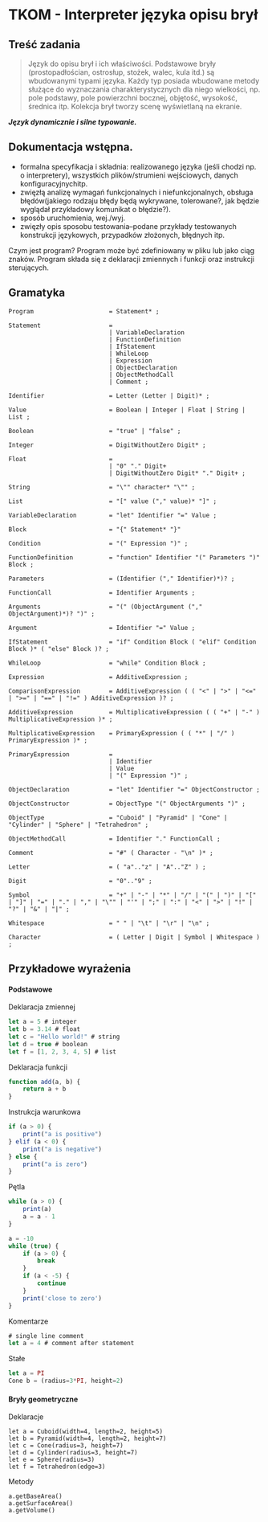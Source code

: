 # TKOM - Interpreter języka opisu brył

## Treść zadania

>Język do opisu brył i ich właściwości. Podstawowe bryły (prostopadłościan, ostrosłup, stożek, walec, kula itd.) są wbudowanymi typami języka. Każdy typ posiada wbudowane metody służące do wyznaczania charakterystycznych dla niego wielkości, np. pole podstawy, pole powierzchni bocznej, objętość, wysokość, średnica itp. Kolekcja brył tworzy scenę wyświetlaną na ekranie.

***Język dynamicznie i silne typowanie.***

## Dokumentacja wstępna.
- formalna  specyfikacja i składnia: realizowanego języka (jeśli chodzi np. o interpretery), wszystkich plików/strumieni wejściowych, danych konfiguracyjnychitp.
- zwięzłą analizę wymagań funkcjonalnych i niefunkcjonalnych, obsługa błędów(jakiego rodzaju błędy będą wykrywane, tolerowane?, jak będzie wyglądał przykładowy komunikat o błędzie?).
- sposób uruchomienia, wej./wyj.
- zwięzły opis sposobu testowania–podane  przykłady testowanych konstrukcji językowych, przypadków złożonych, błędnych itp.

Czym jest program? Program może być zdefiniowany w pliku lub jako ciąg znaków. Program składa się z deklaracji zmiennych i funkcji oraz instrukcji sterujących.

## Gramatyka

```ebnf
Program                     = Statement* ;

Statement                   = 
                            | VariableDeclaration
                            | FunctionDefinition
                            | IfStatement
                            | WhileLoop
                            | Expression
                            | ObjectDeclaration
                            | ObjectMethodCall
                            | Comment ;

Identifier                  = Letter (Letter | Digit)* ;

Value                       = Boolean | Integer | Float | String | List ;

Boolean                     = "true" | "false" ;

Integer                     = DigitWithoutZero Digit* ;

Float                       =
                            | "0" "." Digit+
                            | DigitWithoutZero Digit* "." Digit+ ;

String                      = "\"" character* "\"" ;

List                        = "[" value ("," value)* "]" ;

VariableDeclaration         = "let" Identifier "=" Value ;

Block                       = "{" Statement* "}"

Condition                   = "(" Expression ")" ;

FunctionDefinition          = "function" Identifier "(" Parameters ")" Block ;

Parameters                  = (Identifier ("," Identifier)*)? ;

FunctionCall                = Identifier Arguments ;

Arguments                   = "(" (ObjectArgument ("," ObjectArgument)*)? ")" ;

Argument                    = Identifier "=" Value ;

IfStatement                 = "if" Condition Block ( "elif" Condition Block )* ( "else" Block )? ;

WhileLoop                   = "while" Condition Block ;

Expression                  = AdditiveExpression ;

ComparisonExpression        = AdditiveExpression ( ( "<" | ">" | "<=" | ">=" | "==" | "!=" ) AdditiveExpression )? ;

AdditiveExpression          = MultiplicativeExpression ( ( "+" | "-" ) MultiplicativeExpression )* ;

MultiplicativeExpression    = PrimaryExpression ( ( "*" | "/" ) PrimaryExpression )* ;

PrimaryExpression           = 
                            | Identifier 
                            | Value 
                            | "(" Expression ")" ;

ObjectDeclaration           = "let" Identifier "=" ObjectConstructor ;

ObjectConstructor           = ObjectType "(" ObjectArguments ")" ;

ObjectType                  = "Cuboid" | "Pyramid" | "Cone" | "Cylinder" | "Sphere" | "Tetrahedron" ;

ObjectMethodCall            = Identifier "." FunctionCall ;

Comment                     = "#" ( Character - "\n" )* ;

Letter                      = ( "a".."z" | "A".."Z" ) ;

Digit                       = "0".."9" ;

Symbol                      = "+" | "-" | "*" | "/" | "(" | ")" | "[" | "]" | "=" | "." | "," | "\"" | "'" | ";" | ":" | "<" | ">" | "!" | "?" | "&" | "|" ;

Whitespace                  = " " | "\t" | "\r" | "\n" ;

Character                   = ( Letter | Digit | Symbol | Whitespace ) ;
```

## Przykładowe wyrażenia

#### Podstawowe

Deklaracja zmiennej

```typescript
let a = 5 # integer
let b = 3.14 # float
let c = "Hello world!" # string
let d = true # boolean
let f = [1, 2, 3, 4, 5] # list
```

Deklaracja funkcji

```typescript
function add(a, b) {
    return a + b
}
```

Instrukcja warunkowa

```typescript
if (a > 0) {
    print("a is positive")
} elif (a < 0) {
    print("a is negative")
} else {
    print("a is zero")
}
```

Pętla

```typescript
while (a > 0) {
    print(a)
    a = a - 1
}
```

```typescript
a = -10
while (true) {
    if (a > 0) {
        break
    }
    if (a < -5) {
        continue
    }
    print('close to zero')
}
```

Komentarze

```typescript
# single line comment
let a = 4 # comment after statement
```

Stałe

```typescript
let a = PI
Cone b = (radius=3*PI, height=2)
```

#### Bryły geometryczne

Deklaracje

```
let a = Cuboid(width=4, length=2, height=5)
let b = Pyramid(width=4, length=2, height=7)
let c = Cone(radius=3, height=7)
let d = Cylinder(radius=3, height=7)
let e = Sphere(radius=3)
let f = Tetrahedron(edge=3)
```

Metody

```
a.getBaseArea()
a.getSurfaceArea()
a.getVolume()
```
